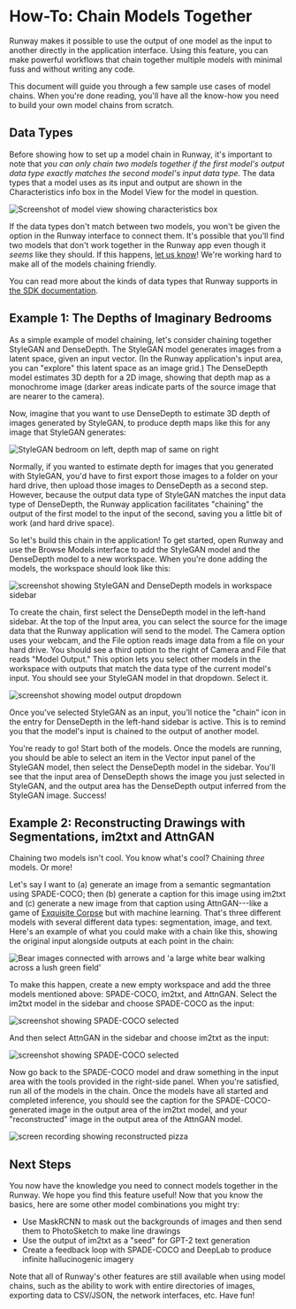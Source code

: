 # How-To: Chain Models Together

Runway makes it possible to use the output of one model as the input to another
directly in the application interface.  Using this feature, you can make
powerful workflows that chain together multiple models with minimal fuss and
without writing any code.

This document will guide you through a few sample use cases of model chains.
When you're done reading, you'll have all the know-how you need to build your
own model chains from scratch.

## Data Types

Before showing how to set up a model chain in Runway, it's important to note
that *you can only chain two models together if the first model's output data
type exactly matches the second model's input data type.* The data types that a
model uses as its input and output are shown in the Characteristics info box in
the Model View for the model in question.

<div class="Img-Small">
  <img src="assets/images/how-to/chaining-models-together/characteristics.jpg"
  alt="Screenshot of model view showing characteristics box">
</div>

If the data types don't match between two models, you won't be given the option
in the Runway interface to connect them. It's possible that you'll find two
models that don't work together in the Runway app even though it *seems* like
they should.  If this happens, [let us know](https://support.runwayml.com/en/)!
We're working hard to make all of the models chaining friendly.

You can read more about the kinds of data types that Runway supports in [the
SDK documentation](https://sdk.runwayml.com/en/latest/).

## Example 1: The Depths of Imaginary Bedrooms

As a simple example of model chaining, let's consider chaining together
StyleGAN and DenseDepth. The StyleGAN model generates images from a latent
space, given an input vector. (In the Runway application's input area, you can
"explore" this latent space as an image grid.) The DenseDepth model estimates
3D depth for a 2D image, showing that depth map as a monochrome image (darker
areas indicate parts of the source image that are nearer to the camera).

Now, imagine that you want to use DenseDepth to estimate 3D depth of images
generated by StyleGAN, to produce depth maps like this for any image that
StyleGAN generates:

<div class="Img-Small">
  <img src="assets/images/how-to/chaining-models-together/stylegan-densedepth-2up.png" alt="StyleGAN bedroom on left, depth map of same on right">
</div>

Normally, if you wanted to estimate depth for images that you generated with
StyleGAN, you'd have to first export those images to a folder on your hard
drive, then upload those images to DenseDepth as a second step. However,
because the output data type of StyleGAN matches the input data type of
DenseDepth, the Runway application facilitates "chaining" the output of the
first model to the input of the second, saving you a little bit of work (and
hard drive space).

So let's build this chain in the application! To get started, open Runway and
use the Browse Models interface to add the StyleGAN model and the DenseDepth
model to a new workspace. When you're done adding the models, the workspace
should look like this:

<div class="Img-Small">
<img src="assets/images/how-to/chaining-models-together/stylegan-densedepth-workspace.png" alt="screenshot showing StyleGAN and DenseDepth models in workspace sidebar">
</div>

To create the chain, first select the DenseDepth model in the left-hand
sidebar. At the top of the Input area, you can select the source for the image
data that the Runway application will send to the model. The Camera option uses
your webcam, and the File option reads image data from a file on your hard
drive. You should see a third option to the right of Camera and File that
reads "Model Output." This option lets you select other models in the workspace
with outputs that match the data type of the current model's input. You should
see your StyleGAN model in that dropdown. Select it.

<div class="Img-Small">
<img src="assets/images/how-to/chaining-models-together/model-output-select.png" alt="screenshot showing model output dropdown">
</div>

Once you've selected StyleGAN as an input, you'll notice the "chain" icon in
the entry for DenseDepth in the left-hand sidebar is active. This is to remind
you that the model's input is chained to the output of another model.

You're ready to go! Start both of the models. Once the models are running, you
should be able to select an item in the Vector input panel of the StyleGAN
model, then select the DenseDepth model in the sidebar. You'll see that the
input area of DenseDepth shows the image you just selected in StyleGAN, and the
output area has the DenseDepth output inferred from the StyleGAN image.
Success!

## Example 2: Reconstructing Drawings with Segmentations, im2txt and AttnGAN

Chaining two models isn't cool. You know what's cool? Chaining *three* models.
Or more!

Let's say I want to (a) generate an image from a semantic segmantation using
SPADE-COCO; then (b) generate a caption for this image using im2txt and (c)
generate a new image from that caption using AttnGAN---like a game of
[Exquisite Corpse](https://en.wikipedia.org/wiki/Exquisite_corpse) but with
machine learning. That's three different models with several different data
types: segmentation, image, and text. Here's an example of what you could make
with a chain like this, showing the original input alongside outputs at each
point in the chain:

<div class="Img-Small">
<img src="assets/images/how-to/chaining-models-together/bear-workflow.png" alt="Bear images connected with arrows and 'a large white bear walking across a lush green field'">
</div>

To make this happen, create a new empty workspace and add the three models
mentioned above: SPADE-COCO, im2txt, and AttnGAN. Select the im2txt model in
the sidebar and choose SPADE-COCO as the input:

<div class="Img-Small">
<img src="assets/images/how-to/chaining-models-together/select-spade-coco.png" alt="screenshot showing SPADE-COCO selected">
</div>

And then select AttnGAN in the sidebar and choose im2txt as the input:

<div class="Img-Small">
<img src="assets/images/how-to/chaining-models-together/select-im2txt.png" alt="screenshot showing SPADE-COCO selected">
</div>

Now go back to the SPADE-COCO model and draw something in the input area with
the tools provided in the right-side panel. When you're satisfied, run all of
the models in the chain. Once the models have all started and completed
inference, you should see the caption for the SPADE-COCO-generated image in the
output area of the im2txt model, and your "reconstructed" image in the output
area of the AttnGAN model.

<div class="Img-Small">
<img src="assets/images/how-to/chaining-models-together/spade-pizza-im2txt.gif" alt="screen recording showing reconstructed pizza">
</div>

## Next Steps

You now have the knowledge you need to connect models together in the Runway.
We hope you find this feature useful! Now that you know the basics, here are
some other model combinations you might try:

* Use MaskRCNN to mask out the backgrounds of images and then send them to
  PhotoSketch to make line drawings
* Use the output of im2txt as a "seed" for GPT-2 text generation
* Create a feedback loop with SPADE-COCO and DeepLab to produce infinite
  hallucinogenic imagery

Note that all of Runway's other features are still available when using
model chains, such as the ability to work with entire directories of images,
exporting data to CSV/JSON, the network interfaces, etc. Have fun!

